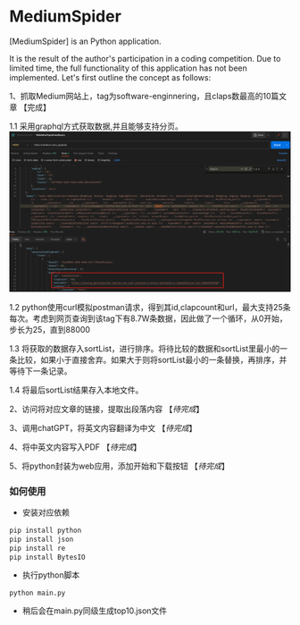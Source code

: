 # MediumSpider

[MediumSpider] is an Python application.

It is the result of the author's participation in a coding competition. Due to limited time, the full functionality of this application has not been implemented. Let's first outline the concept as follows:

1、抓取Medium网站上，tag为software-enginnering，且claps数最高的10篇文章 【完成】

1.1 采用graphql方式获取数据,并且能够支持分页。
![avatar](graphql.png)

1.2 python使用curl模拟postman请求，得到其id,clapcount和url，最大支持25条每次。考虑到网页查询到该tag下有8.7W条数据，因此做了一个循环，从0开始，步长为25，直到88000

1.3 将获取的数据存入sortList，进行排序。将待比较的数据和sortList里最小的一条比较，如果小于直接舍弃。如果大于则将sortList最小的一条替换，再排序，并等待下一条记录。

1.4 将最后sortList结果存入本地文件。

2、访问将对应文章的链接，提取出段落内容 【*待完成*】

3、调用chatGPT，将英文内容翻译为中文 【*待完成*】

4、将中英文内容写入PDF 【*待完成*】

5、将python封装为web应用，添加开始和下载按钮 【*待完成*】

### 如何使用

- 安装对应依赖
```
pip install python
pip install json
pip install re
pip install BytesIO
```
- 执行python脚本
```
python main.py
```
- 稍后会在main.py同级生成top10.json文件



